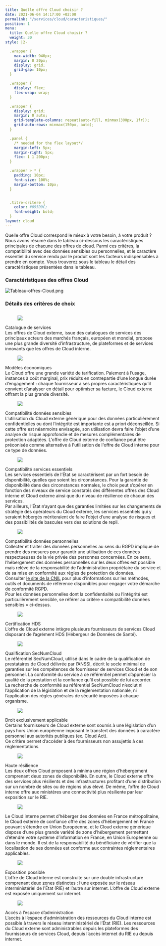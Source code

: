 ```yaml
---
title: Quelle offre Cloud choisir ?
date: 2021-06-04 14:17:00 +02:00
permalink: "/services/cloud/caracteristiques/"
position: 1
menu:
  title: Quelle offre Cloud choisir ?
  weight: 30
style: |2-

  .wrapper {
    max-width: 940px;
    margin: 0 20px;
    display: grid;
    grid-gap: 10px;
  }

  .wrapper {
    display: flex;
    flex-wrap: wrap;
  }

  .wrapper {
    display: grid;
    margin: 0 auto;
    grid-template-columns: repeat(auto-fill, minmax(300px, 1fr));
    grid-auto-rows: minmax(150px, auto);
  }

  .panel {
    /* needed for the flex layout*/
    margin-left: 5px;
    margin-right: 5px;
    flex: 1 1 200px;
  }

  .wrapper > * {
    padding: 10px;
    font-size: 100%;
    margin-bottom: 10px;
  }


  .titre-critere {
    color: #095D9C;
    font-weight: bold;
  }
layout: cloud
---
```


Quelle offre Cloud correspond le mieux à votre besoin, à votre produit ?
Nous avons résumé dans le tableau ci-dessous les caractéristiques principales de chacune des offres de cloud. Parmi ces critères, la compatibilité avec des données sensibles ou personnelles, et le caractère essentiel du service rendu par le produit sont les facteurs indispensables à prendre en compte. Vous trouverez sous le tableau le détail des caractéristiques présentées dans le tableau.

### Caractéristiques des offres Cloud
![Tableau-offres-Cloud.png](/uploads/Tableau-offres-Cloud.png)

### Détails des critères de choix
<div class="wrapper">
<div class="panel"><figure class='image-center' style='width: 15%; margin-top:28px'>
<img src="/uploads/Catalogue_de_services.svg"/>
</figure><div class="titre-critere">Catalogue de services</div>
Les offres de Cloud externe, issue des catalogues de services des principaux acteurs des marchés français, européen et mondial, propose une plus grande diversité d’infrastructure, de plateformes et de services innovants que les offres de Cloud interne.
</div>
<div class="panel"><figure class='image-center' style='width: 18%;'>
<img src="/uploads/Modeles_economiques.svg"/></figure><div class="titre-critere">Modèles économiques</div>
Le Cloud offre une grande variété de tarification. Paiement à l’usage, instances à coût marginal, prix réduits en contrepartie d’une longue durée d’engagement : chaque fournisseur a ses propres caractéristiques qu’il convient d’analyser en détail pour optimiser sa facture, le Cloud externe offrant la plus grande diversité.</div>
<div class="panel"><figure class='image-center' style='width: 15%;'>
<img src="/uploads/Donnees_sensibles.svg"/></figure><div class="titre-critere">Compatibilité données sensibles</div>
L’utilisation du Cloud externe générique pour des données particulièrement confidentielles ou dont l’intégrité est importante est a priori déconseillée. Si cette offre est néanmoins envisagée, son utilisation devra faire l’objet d’une analyse de risque approfondie et de mesures complémentaires de protection adaptées. L'offre de Cloud externe de confiance peut être préconisée comme alternative à l'utilisation de l'offre de Cloud interne pour ce type de données.</div>
<div class="panel"><figure class='image-center' style='width: 16%;'>
<img src="/uploads/Services_essentiels.svg"/></figure><div class="titre-critere">Compatibilité services essentiels</div>
Les services essentiels de l’État se caractérisent par un fort besoin de disponibilité, quelles que soient les circonstances. Pour la garantie de disponibilité dans des circonstances normales, le choix peut s’opérer en fonction des niveaux de service constatés des différentes offres des Cloud interne et Cloud externe ainsi que du niveau de résilience de chacun des services. <br>Par ailleurs, l’État n’ayant que des garanties limitées sur les changements de stratégie des opérateurs du Cloud externe, les services essentiels qui y seraient hébergés mériteraient de faire l’objet d’une analyse de risques et des possibilités de bascules vers des solutions de repli.</div>
<div class="panel"><figure class='image-center' style='width: 15%;'>
<img src="/uploads/Donnees_personnelles.svg"/></figure><div class="titre-critere">Compatibilité données personnelles </div>
Collecter et traiter des données personnelles au sens du RGPD implique de prendre des mesures pour garantir une utilisation de ces données respectueuses de la vie privée des personnes concernées. En ce sens, l’hébergement des données personnelles sur les deux offres est possible mais relève de la responsabilité de l’administration propriétaire du service et de sa mise en conformité aux règles de protection de données.
<br>Consulter <a href="http://www.cnil.fr/" alt="le site de la CNIL - Lien externe">le site de la CNIL</a> pour plus d’informations sur les méthodes, outils et documents de référence disponibles pour engager votre démarche de conformité RGPD.
<br>Pour les données personnelles dont la confidentialité ou l’intégrité est particulièrement sensible, se référer au critère « compatibilité données sensibles » ci-dessus.
</div>
<div class="panel"><figure class='image-center' style='width: 13%;'>
<img src="/uploads/Certification_HDS.svg"/></figure><div class="titre-critere">Certification HDS</div>
L’offre de Cloud externe intègre plusieurs fournisseurs de services Cloud disposant de l’agrément HDS (Hébergeur de Données de Santé).</div>
<div class="panel"><figure class='image-center' style='width: 15%;'>
<img src="/uploads/Donnees_personnelles.svg"/></figure><div class="titre-critere">Qualification SecNumCloud</div>
Le référentiel SecNumCloud, utilisé dans le cadre de la qualification de prestataires de Cloud délivrée par l’ANSSI, décrit le socle minimal de garanties sur les compétences de fournisseur de services Cloud et de son personnel. La conformité du service à ce référentiel permet d’apprécier la qualité de la prestation et la confiance qu’il est possible de lui accorder.
<br>La recherche de conformité au référentiel SecNumCloud n’exclut ni l’application de la législation et de la réglementation nationale, ni l’application des règles générales de sécurité imposées à chaque organisme.
</div>
<div class="panel"><figure class='image-center' style='width: 30%;'>
<img src="/uploads/Discussion_en_ligne.svg"/></figure><div class="titre-critere">Droit exclusivement applicable</div>
Certains fournisseurs de Cloud externe sont soumis à une législation d’un pays hors Union européenne imposant le transfert des données à caractère personnel aux autorités publiques (ex. Cloud Act). 
<br>Ce critère permet d’accéder à des fournisseurs non assujettis à ces réglementations.
</div>
<div class="panel"><figure class='image-center' style='width: 27%;'>
<img src="/uploads/Tableau_blanc_multi_utilisateurs.svg"/></figure><div class="titre-critere">Haute résilience</div>
Les deux offres Cloud proposent à minima une région d’hébergement comprenant deux zones de disponibilité. En outre, le Cloud externe offre des services plus résilients et des infrastructures profitant d’une distribution sur un nombre de sites ou de régions plus élevé. De même, l’offre de Cloud interne offre aux ministères une connectivité plus résiliente par leur exposition sur le RIE.</div>
<div class="panel"><figure class='image-center' style='width: 15%;'>
<img src="/uploads/Localisation_des_donnees.svg"/></figure><div class="titre-critere"Localisation des données</div>Le Cloud interne permet d’héberger des données en France métropolitaine, le Cloud externe de confiance offre des zones d’hébergement en France pouvant s’étendre en Union Européenne, et le Cloud externe générique dispose d’une plus grande variété de zone d’hébergement permettant d’étendre votre système d’information en France, en Union Européenne ou dans le monde. Il est de la responsabilité du bénéficiaire de vérifier que la localisation de ses données est conforme aux contraintes réglementaires applicables.</div>
<div class="panel"><figure class='image-center' style='width: 19%;'>
<img src="/uploads/Expositions_possibles.svg"/></figure><div class="titre-critere">Exposition possible</div>L’offre de Cloud interne est construite sur une double infrastructure comprenant deux zones distinctes : l’une exposée sur le réseau interministériel de l'État (RIE) et l’autre sur internet. L’offre de Cloud externe est exposée uniquement sur internet.</div>
<div class="panel"><figure class='image-center' style='width: 35%;'>
<img src="/uploads/Diffusion_de_videos.svg"/></figure><div class="titre-critere">Accès à l’espace d’administration</div>L’accès à l’espace d’administration des ressources du Cloud interne est possible à travers le réseau interministériel de l’État (RIE). Les ressources du Cloud externe sont administrables depuis les plateformes des fournisseurs de services Cloud, depuis l’accès internet du RIE ou depuis internet.</div>
</div>